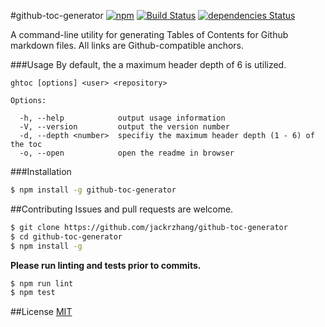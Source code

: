 #github-toc-generator
[![npm](https://img.shields.io/npm/v/github-toc-generator.svg)](https://www.npmjs.com/package/github-toc-generator)
[![Build Status](https://travis-ci.org/jackrzhang/github-toc-generator.svg?branch=master)](https://travis-ci.org/jackrzhang/github-toc-generator)
[![dependencies Status](https://david-dm.org/jackrzhang/github-toc-generator/status.svg)](https://david-dm.org/jackrzhang/github-toc-generator)

A command-line utility for generating Tables of Contents for Github markdown files. All links are Github-compatible anchors.

###Usage
By default, the a maximum header depth of 6 is utilized.
```
ghtoc [options] <user> <repository>

Options:

  -h, --help            output usage information
  -V, --version         output the version number
  -d, --depth <number>  specifiy the maximum header depth (1 - 6) of the toc
  -o, --open            open the readme in browser
```

###Installation
```sh
$ npm install -g github-toc-generator
```

##Contributing
Issues and pull requests are welcome.
```sh
$ git clone https://github.com/jackrzhang/github-toc-generator
$ cd github-toc-generator
$ npm install -g
```

**Please run linting and tests prior to commits.**
```sh
$ npm run lint
$ npm test
```

##License
[MIT](https://github.com/jackrzhang/github-toc-generator/blob/master/LICENSE)
